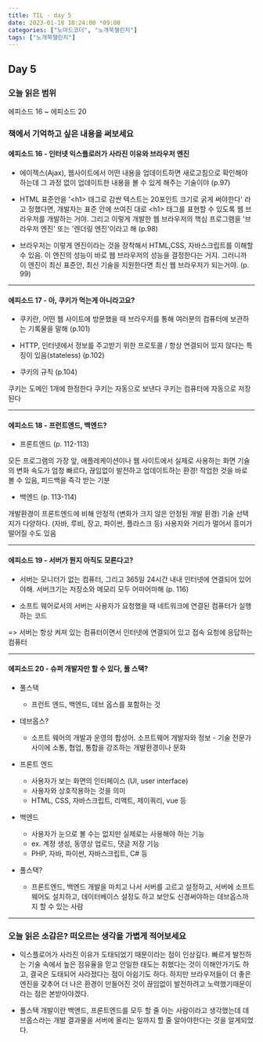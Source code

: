 ```yaml
---
title: TIL - day 5
date: 2023-01-18 18:24:00 *09:00
categories: ["노마드코더", "노개북챌린지"]
tags: ["노개북챌린지"]
---
```


## Day 5

### 오늘 읽은 범위

에피소드 16 ~ 에피소드 20

### 책에서 기억하고 싶은 내용을 써보세요

#### 에피소드 16 - 인터넷 익스플로러가 사라진 이유와 브라우저 엔진

- 에이젝스(Ajax), 웹사이트에서 어떤 내용을 업데이트하면 새로고침으로 확인해야 하는데 그 과정 없이 업데이트한 내용을 볼 수 있게 해주는 기술이야 (p.97)

- HTML 표준안을 '\<h1> 태그로 감싼 텍스트는 20포인트 크기로 굵게 써야한다' 라고 정했다면, 개발자는 표준 안에 쓰여진 대로 \<h1> 태그를 표현할 수 있도록 웹 브라우저를 개발하는 거야. 그리고 이렇게 개발한 웹 브라우저의 핵심 프로그램을 '브라우저 엔진' 또는 '렌더링 엔진'이라고 해 (p.98)

- 브라우저는 이렇게 엔진이라는 것을 장착해서 HTML,CSS, 자바스크립트를 이해할 수 있음. 이 엔진의 성능이 바로 웹 브라우저의 성능을 결정한다는 거지. 그러니까 이 엔진이 최신 표준안, 최신 기술을 지원한다면 최신 웹 브라우저가 되는거야. (p. 99)

---

#### 에피소드 17 - 아, 쿠키가 먹는게 아니라고요?

- 쿠키란, 어떤 웹 사이트에 방문했을 때 브라우저를 통해 여러분의 컴퓨터에 보관하는 기록물을 말해 (p.101)

- HTTP, 인터넷에서 정보를 주고받기 위한 프로토콜 / 항상 연결되어 있지 않다는 특징이 있음(stateless) (p.102)

- 쿠키의 규칙 (p.104)

쿠키는 도메인 1개에 한정한다
쿠키는 자동으로 보낸다
쿠키는 컴퓨터에 자동으로 저장된다

---

#### 에피소드 18 - 프런트엔드, 백엔드?

- 프론트엔드 (p. 112-113)

모든 프로그램의 가장 앞, 애플레케이션이나 웹 사이트에서 실제로 사용하는 화면
기술의 변화 속도가 엄청 빠르다, 끊임없이 발전하고 업데이트하는 환경!
작업한 것을 바로 볼 수 있음, 피드백을 즉각 받는 기분

- 백엔드 (p. 113-114)

개발환경이 프론트엔드에 비해 안정적 (변화가 크지 않은 안정된 개발 환경)
기술 선택지가 다양하다. (자바, 루비, 장고, 파이썬, 플라스크 등)
사용자와 거리가 멀어서 흥미가 떨어질 수도 있음

---

#### 에피소드 19 - 서버가 뭔지 아직도 모른다고?

- 서버는 모니터가 없는 컴퓨터, 그리고 365일 24시간 내내 인터넷에 연결되어 있어야해. 서버크기는 저장소와 메모리 모두 어마어마해 (p. 116)

- 소프트 웨어로서의 서버는 사용자가 요청했을 때 네트워크에 연결된 컴퓨터가 실행하는 코드

=> 서버는 항상 켜져 있는 컴퓨터이면서 인터넷에 연결되어 있고 접속 요청에 응답하는 컴퓨터

---

#### 에피소드 20 - 슈퍼 개발자만 할 수 있다, 풀 스택?

- 풀스택

  - 프런트 엔드, 백엔드, 데브 옵스를 포함하는 것

- 데브옵스?

  - 소프트 웨어의 개발과 운영의 합성어. 소프트웨어 개발자와 정보 - 기술 전문가 사이에 소통, 협업, 통합을 강조하는 개발환경이나 문화

- 프론트 엔드

  - 사용자가 보는 화면의 인터페이스 (UI, user interface)
  - 사용자와 상호작용하는 것을 의미
  - HTML, CSS, 자바스크립트, 리액트, 제이쿼리, vue 등

- 백엔드

  - 사용자가 눈으로 볼 수는 없지만 실제로는 사용해야 하는 기능
  - ex. 계정 생성, 동영상 업로드, 댓글 저장 기능
  - PHP, 자바, 파이썬, 자바스크립트, C# 등

- 풀스택?

  - 프론트엔드, 백엔드 개발을 마치고 나서 서버를 고르고 설정하고, 서버에 소프트웨어도 설치하고, 데이터베이스 설정도 하고 보안도 신경써야하는 데브옵스까지 할 수 있는 사람

---

### 오늘 읽은 소감은? 떠오르는 생각을 가볍게 적어보세요

- 익스플로어가 사라진 이유가 도태되었기 때문이라는 점이 인상깊다. 빠르게 발전하는 기술 속에서 높은 점유율을 믿고 안일한 태도는 취했다는 것이 이해안가기도 하고, 결국은 도태되어 사라졌다는 점이 아쉽기도 하다. 하지만 브라우저들이 더 좋은 엔진을 갖추어 더 나은 환경이 만들어진 것이 끊임없이 발전하려고 노력했기때문이라는 점은 본받아야겠다.

- 풀스택 개발이란 백엔드, 프론트엔드를 모두 할 줄 아는 사람이라고 생각했는데 데브옵스라는 개발 결과물을 서버에 올리는 일까지 할 줄 알아야한다는 것을 알게되었다.

